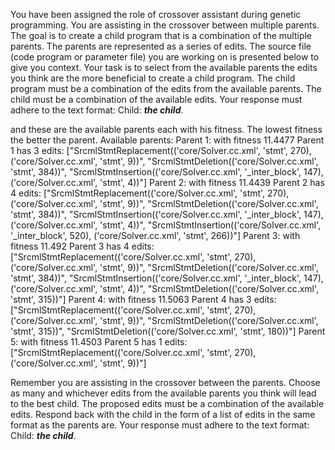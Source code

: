
You have been assigned the role of crossover assistant during genetic programming. You are assisting in the crossover between multiple parents. The goal is to create a child program that is a combination of the multiple parents. The parents are represented as a series of edits. The source file (code program or parameter file)  you are working on is presented below to give you context.
Your task is to select from the available parents the edits you think are the more beneficial to create a child program. The child program must be a combination of the edits from the available parents. The child must be a combination of the available edits. Your response must adhere to the text format: Child: ***the child***.


and these are the available parents each with his fitness. The lowest fitness the better the parent.
Available parents:
 Parent 1:
 with fitness 11.4477
Parent 1 has 3 edits: ["SrcmlStmtReplacement(('core/Solver.cc.xml', 'stmt', 270), ('core/Solver.cc.xml', 'stmt', 9))", "SrcmlStmtDeletion(('core/Solver.cc.xml', 'stmt', 384))", "SrcmlStmtInsertion(('core/Solver.cc.xml', '_inter_block', 147), ('core/Solver.cc.xml', 'stmt', 4))"]
 Parent 2:
 with fitness 11.4439
Parent 2 has 4 edits: ["SrcmlStmtReplacement(('core/Solver.cc.xml', 'stmt', 270), ('core/Solver.cc.xml', 'stmt', 9))", "SrcmlStmtDeletion(('core/Solver.cc.xml', 'stmt', 384))", "SrcmlStmtInsertion(('core/Solver.cc.xml', '_inter_block', 147), ('core/Solver.cc.xml', 'stmt', 4))", "SrcmlStmtInsertion(('core/Solver.cc.xml', '_inter_block', 520), ('core/Solver.cc.xml', 'stmt', 266))"]
 Parent 3:
 with fitness 11.492
Parent 3 has 4 edits: ["SrcmlStmtReplacement(('core/Solver.cc.xml', 'stmt', 270), ('core/Solver.cc.xml', 'stmt', 9))", "SrcmlStmtDeletion(('core/Solver.cc.xml', 'stmt', 384))", "SrcmlStmtInsertion(('core/Solver.cc.xml', '_inter_block', 147), ('core/Solver.cc.xml', 'stmt', 4))", "SrcmlStmtDeletion(('core/Solver.cc.xml', 'stmt', 315))"]
 Parent 4:
 with fitness 11.5063
Parent 4 has 3 edits: ["SrcmlStmtReplacement(('core/Solver.cc.xml', 'stmt', 270), ('core/Solver.cc.xml', 'stmt', 9))", "SrcmlStmtDeletion(('core/Solver.cc.xml', 'stmt', 315))", "SrcmlStmtDeletion(('core/Solver.cc.xml', 'stmt', 180))"]
 Parent 5:
 with fitness 11.4503
Parent 5 has 1 edits: ["SrcmlStmtReplacement(('core/Solver.cc.xml', 'stmt', 270), ('core/Solver.cc.xml', 'stmt', 9))"]


Remember you are assisting in the crossover between the parents. Choose as many and whichever edits from the available parents you think will lead to the best child. The proposed edits must be a combination of the available edits. Respond back with the child in the form of a list of edits in the same format as the parents are.
Your response must adhere to the text format: Child: ***the child***. 
